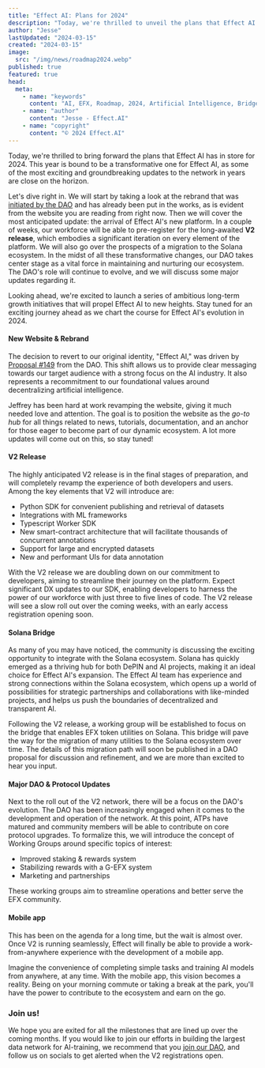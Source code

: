 ```yaml
---
title: "Effect AI: Plans for 2024"
description: "Today, we're thrilled to unveil the plans that Effect AI has in store for 2024."
author: "Jesse"
lastUpdated: "2024-03-15"
created: "2024-03-15"
image:
  src: "/img/news/roadmap2024.webp"
published: true
featured: true
head:
  meta:
    - name: "keywords"
      content: "AI, EFX, Roadmap, 2024, Artificial Intelligence, Bridge, Solana"
    - name: "author"
      content: "Jesse - Effect.AI"
    - name: "copyright"
      content: "© 2024 Effect.AI"
---
```


Today, we're thrilled to bring forward the plans that Effect AI has in store for 2024. This year is bound to be a transformative one for Effect AI, as some of the most exciting and groundbreaking updates to the network in years are close on the horizon.

Let's dive right in. We will start by taking a look at the rebrand that was [initiated by the DAO](https://dao.effect.network/proposals/149) and has already been put in the works, as is evident from the website you are reading from right now. Then we will cover the most anticipated update: the arrival of Effect AI's new platform. In a couple of weeks, our workforce will be able to pre-register for the long-awaited **V2 release**, which embodies a significant iteration on every element of the platform. We will also go over the prospects of a migration to the Solana ecosystem. In the midst of all these transformative changes, our DAO takes center stage as a vital force in maintaining and nurturing our ecosystem. The DAO's role will continue to evolve, and we will discuss some major updates regarding it.

Looking ahead, we're excited to launch a series of ambitious long-term growth initiatives that will propel Effect AI to new heights. Stay tuned for an exciting journey ahead as we chart the course for Effect AI's evolution in 2024.

#### New Website & Rebrand

The decision to revert to our original identity, "Effect AI," was driven by [Proposal #149](https://dao.effect.network/proposals/149) from the DAO. This shift allows us to provide clear messaging towards our target audience with a strong focus on the AI industry. It also represents a recommitment to our foundational values around decentralizing artificial intelligence.

Jeffrey has been hard at work revamping the website, giving it much needed love and attention. The goal is to position the website as the <i>go-to hub</i> for all things related to news, tutorials, documentation, and an anchor for those eager to become part of our dynamic ecosystem. A lot more updates will come out on this, so stay tuned!

#### V2 Release

The highly anticipated V2 release is in the final stages of preparation, and will completely revamp the experience of both developers and users. Among the key elements that V2 will introduce are:

- Python SDK for convenient publishing and retrieval of datasets
- Integrations with ML frameworks
- Typescript Worker SDK
- New smart-contract architecture that will facilitate thousands of concurrent annotations
- Support for large and encrypted datasets
- New and performant UIs for data annotation

With the V2 release we are doubling down on our commitment to developers, aiming to streamline their journey on the platform. Expect significant DX updates to our SDK, enabling developers to harness the power of our workforce with just three to five lines of code. The V2 release will see a slow roll out over the coming weeks, with an early access registration opening soon.

#### Solana Bridge

As many of you may have noticed, the community is discussing the exciting opportunity to integrate with the Solana ecosystem. Solana has quickly emerged as a thriving hub for both DePIN and AI projects, making it an ideal choice for Effect AI's expansion. The Effect AI team has experience and strong connections within the Solana ecosystem, which opens up a world of possibilities for strategic partnerships and collaborations with like-minded projects, and helps us push the boundaries of decentralized and transparent AI.

Following the V2 release, a working group will be established to focus on the bridge that enables EFX token utilities on Solana. This bridge will pave the way for the migration of many utilities to the Solana ecosystem over time. The details of this migration path will soon be published in a DAO proposal for discussion and refinement, and we are more than excited to hear you input.

#### Major DAO & Protocol Updates

Next to the roll out of the V2 network, there will be a focus on the DAO's evolution. The DAO has been increasingly engaged when it comes to the development and operation of the network. At this point, ATPs have matured and community members will be able to contribute on core protocol upgrades. To formalize this, we will introduce the concept of Working Groups around specific topics of interest:

- Improved staking & rewards system
- Stabilizing rewards with a G-EFX system
- Marketing and partnerships

These working groups aim to streamline operations and better serve the EFX community.

#### Mobile app

This has been on the agenda for a long time, but the wait is almost over. Once V2 is running seamlessly, Effect will finally be able to provide a work-from-anywhere experience with the development of a mobile app.

Imagine the convenience of completing simple tasks and training AI models from anywhere, at any time. With the mobile app, this vision becomes a reality. Being on your morning commute or taking a break at the park, you'll have the power to contribute to the ecosystem and earn on the go.

### Join us!

We hope you are exited for all the milestones that are lined up over the coming months. If you would like to join our efforts in building the largest data network for AI-training, we recommend that you [join our DAO](dao.effect.network), and follow us on socials to get alerted when the V2 registrations open.
